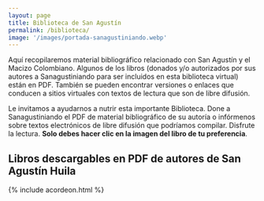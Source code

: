 ```yaml
---
layout: page
title: Biblioteca de San Agustín
permalink: /biblioteca/
image: '/images/portada-sanagustiniando.webp'
---
```

Aquí recopilaremos material bibliográfico relacionado con San Agustín y el Macizo Colombiano. Algunos de los libros (donados y/o autorizados por sus autores a Sanagustiniando para ser incluidos en esta biblioteca virtual) están en PDF. También se pueden encontrar versiones o enlaces que conducen a sitios virtuales con textos de lectura que son de libre difusión.

Le invitamos a ayudarnos a nutrir esta importante Biblioteca. Done a Sanagustiniando el PDF de material bibliográfico de su autoría o infórmenos sobre textos electrónicos de libre difusión que podríamos compilar. Disfrute la lectura. **Solo debes hacer clic en la imagen del libro de tu preferencia**.

## Libros descargables en PDF de autores de San Agustín Huila

{% include acordeon.html %}